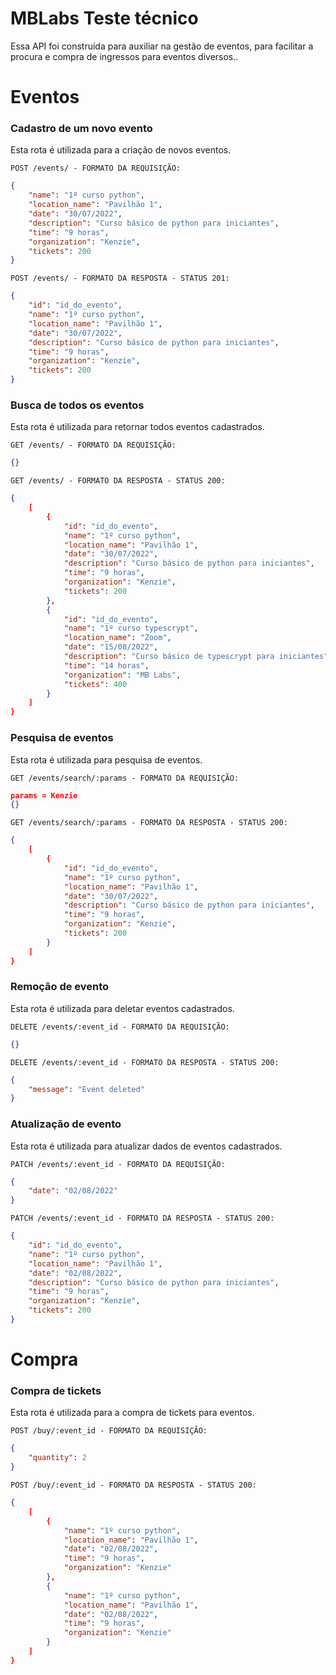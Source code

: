 # MBLabs Teste técnico

Essa API foi construída para auxiliar na gestão de eventos, para facilitar a procura e compra de ingressos para eventos diversos..

# Eventos

### Cadastro de um novo evento

Esta rota é utilizada para a criação de novos eventos.

`POST /events/ - FORMATO DA REQUISIÇÃO:`

```json
{
	"name": "1º curso python",
    "location_name": "Pavilhão 1",
	"date": "30/07/2022",
    "description": "Curso básico de python para iniciantes",
    "time": "9 horas",
    "organization": "Kenzie",
    "tickets": 200
}
```

`POST /events/ - FORMATO DA RESPOSTA - STATUS 201:`

```json
{
    "id": "id_do_evento",
	"name": "1º curso python",
    "location_name": "Pavilhão 1",
	"date": "30/07/2022",
    "description": "Curso básico de python para iniciantes",
    "time": "9 horas",
    "organization": "Kenzie",
    "tickets": 200
}
```

### Busca de todos os eventos

Esta rota é utilizada para retornar todos eventos cadastrados.

`GET /events/ - FORMATO DA REQUISIÇÃO:`

```json
{}
```

`GET /events/ - FORMATO DA RESPOSTA - STATUS 200:`

```json
{
    [
        {
            "id": "id_do_evento",
            "name": "1º curso python",
            "location_name": "Pavilhão 1",
            "date": "30/07/2022",
            "description": "Curso básico de python para iniciantes",
            "time": "9 horas",
            "organization": "Kenzie",
            "tickets": 200
        },
        {
            "id": "id_do_evento",
            "name": "1º curso typescrypt",
            "location_name": "Zoom",
            "date": "15/08/2022",
            "description": "Curso básico de typescrypt para iniciantes",
            "time": "14 horas",
            "organization": "MB Labs",
            "tickets": 400
        }
    ]
}
```

### Pesquisa de eventos

Esta rota é utilizada para pesquisa de eventos.

`GET /events/search/:params - FORMATO DA REQUISIÇÃO:`

```json
params = Kenzie
{}
```

`GET /events/search/:params - FORMATO DA RESPOSTA - STATUS 200:`

```json
{
    [
        {
            "id": "id_do_evento",
            "name": "1º curso python",
            "location_name": "Pavilhão 1",
            "date": "30/07/2022",
            "description": "Curso básico de python para iniciantes",
            "time": "9 horas",
            "organization": "Kenzie",
            "tickets": 200
        }
    ]
}
```

### Remoção de evento

Esta rota é utilizada para deletar eventos cadastrados.

`DELETE /events/:event_id - FORMATO DA REQUISIÇÃO:`

```json
{}
```

`DELETE /events/:event_id - FORMATO DA RESPOSTA - STATUS 200:`

```json
{
    "message": "Event deleted"
}
```

### Atualização de evento

Esta rota é utilizada para atualizar dados de eventos cadastrados.

`PATCH /events/:event_id - FORMATO DA REQUISIÇÃO:`

```json
{
    "date": "02/08/2022"
}
```

`PATCH /events/:event_id - FORMATO DA RESPOSTA - STATUS 200:`

```json
{
    "id": "id_do_evento",
    "name": "1º curso python",
    "location_name": "Pavilhão 1",
    "date": "02/08/2022",
    "description": "Curso básico de python para iniciantes",
    "time": "9 horas",
    "organization": "Kenzie",
    "tickets": 200
}
```

# Compra

### Compra de tickets

Esta rota é utilizada para a compra de tickets para eventos.

`POST /buy/:event_id - FORMATO DA REQUISIÇÃO:`

```json
{
	"quantity": 2
}
```

`POST /buy/:event_id - FORMATO DA RESPOSTA - STATUS 200:`

```json
{
    [
        {
            "name": "1º curso python",
            "location_name": "Pavilhão 1",
            "date": "02/08/2022",
            "time": "9 horas",
            "organization": "Kenzie"
        },
        {
            "name": "1º curso python",
            "location_name": "Pavilhão 1",
            "date": "02/08/2022",
            "time": "9 horas",
            "organization": "Kenzie"
        }
    ]
}
```